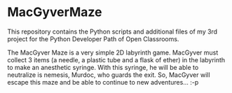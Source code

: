 # MacGyverMaze
This repository contains the Python scripts and additional files of my 3rd project for the Python Developer Path of Open Classrooms.

The MacGyver Maze is a very simple 2D labyrinth game. MacGyver must collect 3 items (a needle, a plastic tube and a flask of ether) in the labyrinth to make an anesthetic syringe. With this syringe, he will be able to neutralize is nemesis, Murdoc, who guards the exit. So, MacGyver will escape this maze and be able to continue to new adventures... :-p